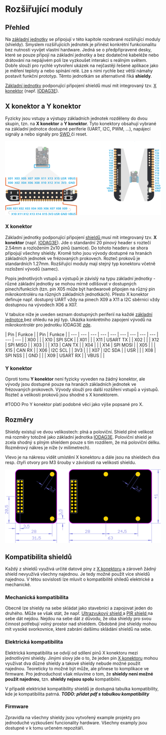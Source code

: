 # Rozšiřující moduly

## Přehled

Na [základní jednotky](../zakladni-jednotky/) se připojují v této kapitole rozebrané rozšiřující moduly \(shieldy\). Smyslem rozšiřujících jednotek je přinést konkrétní funkcionalitu bez nutnosti vyvíjet vlastní hardware. Jedná se o předpřipravené desky, které se pouze připojí na základní jednotky a bez dodatečné kabeléže nebo drátování na nepájivém poli lze vyzkoušet interakci s reálným světem. Dobře slouží pro rychlé vytvoření ukázek na nejčastěji řešené aplikace jako je měření teploty a nebo spínání relé. Lze s nimi rychle bez větší námahy postavit funkční prototyp. Těmto jednotkám se alternativně říká **shieldy**.

[Základní jednotky](../zakladni-jednotky/) podporující připojení shieldů musí mít integrovaný tzv. [X konektor](./#x-konektor-a-y-konektor) \(např. [IODAG3E](../zakladni-jednotky/iodag3e/)\). 

## X konektor a Y konektor

Fyzicky jsou vstupy a výstupy základních jednotek rozděleny do dvou skupin, tzn. na **X konektor** a **Y konektor**. Tyto konektory obsahují vybrané na základní jednotce dostupné periferie \(UART, I2C, PWM, ...\), napájecí signály a nebo signály pro [SWD ](../../programovani-hw/offline-programovani/)či reset. 

![P&#x159;&#xED;klad X konektoru \(vlevo\) a Y konektory \(vpravo\) na z&#xE1;kladn&#xED; desce IODAG3E.](../../../.gitbook/assets/x_y_conn%20%282%29.png)

### X konektor

Základní jednotky podporující připojení [shieldů ](./)musí mít integrovaný tzv. **X konektor** \(např. [IODAG3E](../zakladni-jednotky/iodag3e/)\). Jde o standardní 20 pinový header s roztečí 2.54mm a rozložením 2x10 pinů \(samice\). Do tohoto headeru se shora připojují všechny shieldy. Kromě toho jsou vývody dostupné na hranách základních jednotek ve frézovaných prokovech. Rozteč prokovů je standardních 1.27mm. Rozšiřující moduly mají stejný typ konektoru včetně rozložení vývodů \(samec\).

Popis jednotlivých vstupů a výstupů je závislý na typu základní jednotky - různé základní jednotky se mohou mírně odlišovat v dostupných pinech/funkcích \(tzn. pin X05 může být hardwarově připojen na různý pin mikrokontroléru na různých základních jednotkách\). Přesto X konektor definuje např. dostupný UART vždy na pinech X09 a X11 a I2C sběrnici vždy dostupnou na vývodech X06 a X07. 

V tabulce níže je uveden seznam dostupných periferií na každé [základní jednotce ](../zakladni-jednotky/)bez ohledu na její typ. Ukázka konkrétního zapojení vývodů na mikrokontrolér pro jednotku IODAG3E [zde](../zakladni-jednotky/iodag3e/konektor-x-a-y.md).

| Pin | Funkce |  | Pin | Funkce |
| --- | --- | --- | --- | --- | --- | --- | --- | --- | --- | --- |
| X00 |  |               | X10 | SPI SCK |
| X01 |  |  | X11 | USART TX |
| X02 |  |  | X12 | SPI MISO |
| X03 |  |  | X13 | CAN TX |
| X04 |  |  | X14 | SPI MOSI |
| X05 |  |  | X15 | CAN RX |
| X06 | I2C SCL |  | 3V3 |  |
| X07 | I2C SDA |  | USR |  |
| X08 | SPI NSS |  | GND |  |
| X09 | USART RX |  | VBUS |  |

### **Y konektor**

Oproti tomu **Y konektor** není fyzicky vyveden na žádný konektor, ale vývody jsou dostupné pouze na hranách základních jednotek ve frézovaných prokovech. Vývody slouží pro další rozšíření vstupů a výstupů. Rozteč a velikosti prokovů jsou shodné s X konektorem.

\#TODO Pro Y konektor platí podobné věci jako výše popsané pro X.

## Rozměry

Shieldy existují ve dvou velikostech: plná a poloviční. Shield plné velikost má rozměry totožné jako základní jednotka [IODAG3E](../zakladni-jednotky/iodag3e/). Poloviční shield je zcela shodný s plným shieldem pouze s tím rozdílem, že má poloviční délku. Rozměrový nákres je níže \(v milimetrech\).

Vlevo je na nákresu vidět umístění X konektoru a dále jsou na shieldech dva resp. čtyři otvory pro M3 šrouby v závislosti na velikosti shieldu.

![Vlevo shield polovi&#x10D;n&#xED; velikosti, vpravo pln&#xE1; velikost.](../../../.gitbook/assets/shields_both_sizes_dimensions.png)



## Kompatibilita shieldů

Každý z shieldů využivá určité datové piny z [X konektoru](../zakladni-jednotky/iodag3e/rozhrani-a-periferie.md#pinout) a zároveň žádný shield nevyužívá všechny najednou. Je tedy možné použít více shieldů najednou. V tétou sovislosti lze mluvit o kompatibilitě shiledů elektrické a mechanické.

### Mechanická kompatibilita

Obecně lze shieldy na sebe skládat jako stavebnici a zapojovat jeden do druhého. Může se však stát, že např. [Ultrazvukový shield ](ultrasonic-shield.md)a [PIR shield ](pir-shield.md)na sebe dát nejdou. Nejdou na sebe dát z důvodu, že oba shieldy pro svou činnost potřebují volný prostor nad shieldem. Obdobně jiné shieldy mohou mít vysoké svorkovnice, které zabrání dalšímu skládání shieldů na sebe. 

### Elektrická kompatibilita 

Elektrická kompatibilita se odvíjí od sdílení pinů X konektoru mezi jednotlivými shieldy. Jinými slovy jde o to, že jeden pin [X konektoru](../zakladni-jednotky/iodag3e/rozhrani-a-periferie.md#pinout) mohou využívat dva důzné shieldy a takové shieldy nebude možné použít najednou. Teoreticky to možné být může, ale přinese to komplikace ve firmware. Pro jednoduchost však mluvíme o tom, že **shieldy není možné použít najednou**, tzn. **shieldy nejsou spolu** kompatibilní.

V případě elektrické kompatibility shieldů je dostupná tabulka kompatibility, kde je kompatibilita patrná. _**TODO: přidat pdf s tabulkou kompatibility**_

### Firmware

Zpravidla na všechny shieldy jsou vytvořený example projekty pro jednoduché vyzkoušení funcionality hardware. Všechny examply jsou dostupné v k tomu určeném repozitáři.



